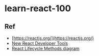 # learn-react-100

## Ref

* [https://reactjs.org/](https://reactjs.org/)
* [New React Developer Tools](https://reactjs.org/blog/2015/09/02/new-react-developer-tools.html#installation)
* [React Lifecycle Methods diagram](https://projects.wojtekmaj.pl/react-lifecycle-methods-diagram/)